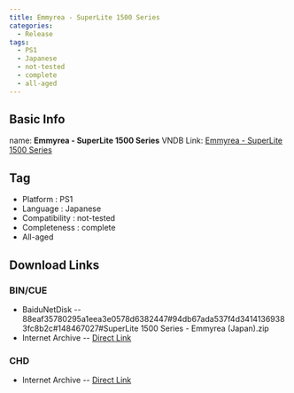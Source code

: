 ```yaml
---
title: Emmyrea - SuperLite 1500 Series
categories:
  - Release
tags:
  - PS1
  - Japanese
  - not-tested
  - complete
  - all-aged
---
```

## Basic Info

name: **Emmyrea - SuperLite 1500 Series**
VNDB Link: [Emmyrea - SuperLite 1500 Series](https://vndb.org/r26795)

## Tag
 - Platform : PS1
 - Language : Japanese
 - Compatibility : not-tested
 - Completeness : complete
 - All-aged

## Download Links
### BIN/CUE
 - BaiduNetDisk
 -- 88eaf35780295a1eea3e0578d6382447#94db67ada537f4d34141369383fc8b2c#148467027#SuperLite 1500 Series - Emmyrea (Japan).zip
 - Internet Archive
 -- [Direct Link](https://archive.org/download/sony_playstation_part4/SuperLite%201500%20Series%20-%20Emmyrea%20%28Japan%29.zip)
### CHD
 - Internet Archive
 -- [Direct Link](https://archive.org/download/chd_psx_jap/CHD-PSX-JAP/SuperLite%201500%20Series%20-%20Emmyrea%20%28Japan%29.chd)